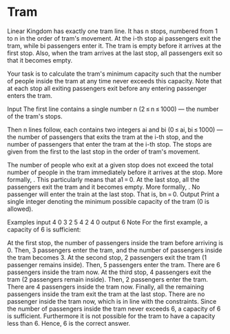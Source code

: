 # Tram

Linear Kingdom has exactly one tram line. It has n stops, numbered from 1 to n in the order of tram's movement. At the i-th stop ai passengers exit the tram, while bi passengers enter it. The tram is empty before it arrives at the first stop. Also, when the tram arrives at the last stop, all passengers exit so that it becomes empty.

Your task is to calculate the tram's minimum capacity such that the number of people inside the tram at any time never exceeds this capacity. Note that at each stop all exiting passengers exit before any entering passenger enters the tram.

Input
The first line contains a single number n (2 ≤ n ≤ 1000) — the number of the tram's stops.

Then n lines follow, each contains two integers ai and bi (0 ≤ ai, bi ≤ 1000) — the number of passengers that exits the tram at the i-th stop, and the number of passengers that enter the tram at the i-th stop. The stops are given from the first to the last stop in the order of tram's movement.

The number of people who exit at a given stop does not exceed the total number of people in the tram immediately before it arrives at the stop. More formally, . This particularly means that a1 = 0.
At the last stop, all the passengers exit the tram and it becomes empty. More formally, .
No passenger will enter the train at the last stop. That is, bn = 0.
Output
Print a single integer denoting the minimum possible capacity of the tram (0 is allowed).

Examples
input
4
0 3
2 5
4 2
4 0
output
6
Note
For the first example, a capacity of 6 is sufficient:

At the first stop, the number of passengers inside the tram before arriving is 0. Then, 3 passengers enter the tram, and the number of passengers inside the tram becomes 3.
At the second stop, 2 passengers exit the tram (1 passenger remains inside). Then, 5 passengers enter the tram. There are 6 passengers inside the tram now.
At the third stop, 4 passengers exit the tram (2 passengers remain inside). Then, 2 passengers enter the tram. There are 4 passengers inside the tram now.
Finally, all the remaining passengers inside the tram exit the tram at the last stop. There are no passenger inside the tram now, which is in line with the constraints.
Since the number of passengers inside the tram never exceeds 6, a capacity of 6 is sufficient. Furthermore it is not possible for the tram to have a capacity less than 6. Hence, 6 is the correct answer.
